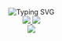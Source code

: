 <!-- accent color  #F7C04A -->
<p align="center">
<img src="https://readme-typing-svg.demolab.com?font=Fira+Code&pause=1000&color=F7C04A&center=true&vCenter=true&width=435&lines=Hello+there;Welcome+to+my+github" alt="Typing SVG" />
<br/>
<a href="https://sinnate.dev">
    <img src="https://img.shields.io/badge/website-sinnate.dev-%23F7C04A">
</a>  
<a href="https://sinnate.dev/cv_english.pdf">
    <img src="https://img.shields.io/badge/CV-PDF%20-%23F7C04A">
</a>  

<br/> 

<img src="https://github-stats-alpha.vercel.app/api?username=sinnate&cc=000&tc=F7C04A&ic=fff&bc=F7C04A">
</p>


<!-- 
### 🔭 I’m currently working on   
 <a href="https://github.com/sinnate/orange-pi-5-stable-diffusion-webui">
  <img align="center" src="https://github-readme-stats.vercel.app/api/pin/?username=sinnate&repo=orange-pi-5-stable-diffusion-webui&bg_color=000&border_color=F7C04A&icon_color=FFF&title_color=F7C04A&text_color=FFF" />
</a>

 -->

